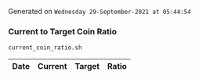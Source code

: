 Generated on `Wednesday 29-September-2021 at 05:44:54`

### Current to Target Coin Ratio
`current_coin_ratio.sh`

Date|Current|Target|Ratio
---|---|---|---
